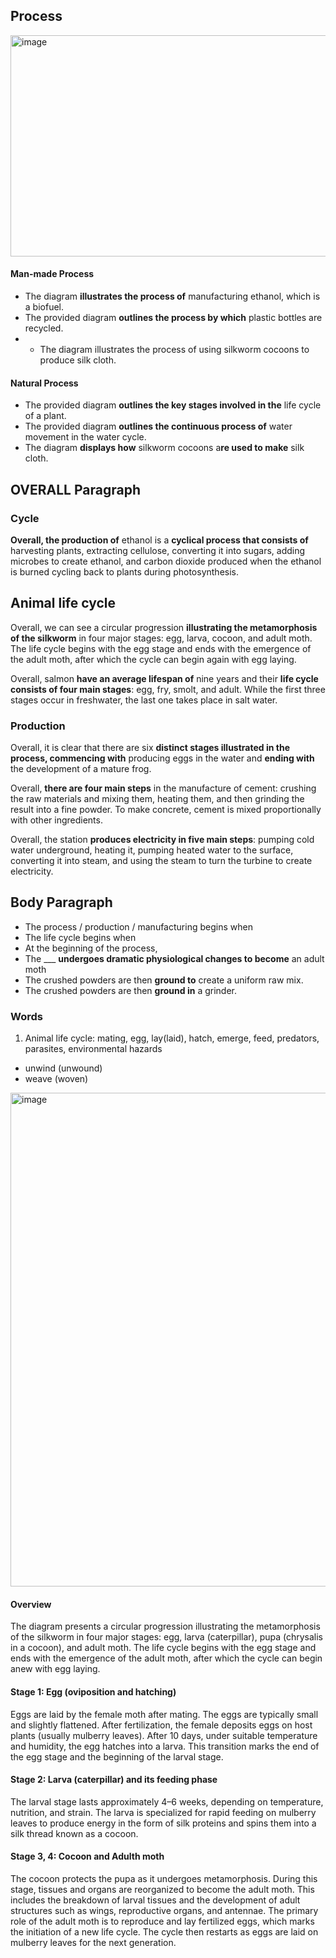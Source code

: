## Process

<img width="1548" height="354" alt="image" src="https://github.com/user-attachments/assets/fa0b3d74-5323-4f96-af1c-9457eed69353" />

#### Man-made Process
- The diagram **illustrates the process of** manufacturing ethanol, which is a biofuel.
- The provided diagram **outlines the process by which** plastic bottles are recycled.
- - The diagram illustrates the process of using silkworm cocoons to produce silk cloth.
#### Natural Process
- The provided diagram **outlines the key stages involved in the** life cycle of a plant.
- The provided diagram **outlines the continuous process of** water movement in the water cycle.
- The diagram **displays how** silkworm cocoons a**re used to make** silk cloth.


## OVERALL Paragraph

### Cycle
**Overall, the production of** ethanol is a **cyclical process that consists of** harvesting plants, extracting cellulose, converting it into sugars, adding microbes to create ethanol, and carbon dioxide produced when the ethanol is burned cycling back to plants during photosynthesis.

## Animal life cycle
Overall, we can see a circular progression **illustrating the metamorphosis of the silkworm** in four major stages: egg, larva, cocoon, and adult moth. The life cycle begins with the egg stage and ends with the emergence of the adult moth, after which the cycle can begin again with egg laying.

Overall, salmon **have an average lifespan of** nine years and their **life cycle consists of four main stages**: egg, fry, smolt, and adult. While the first three stages occur in freshwater, the last one takes place in salt water. 

### Production
Overall, it is clear that there are six **distinct stages illustrated in the process, commencing with** producing eggs in the water and **ending with** the development of a mature frog. 

Overall, **there are four main steps** in the manufacture of cement: crushing the raw materials and mixing them, heating them, and then grinding the result into a fine powder. To make concrete, cement is mixed proportionally with other ingredients.

Overall, the station **produces electricity in five main steps**: pumping cold water underground, heating it, pumping heated water to the surface, converting it into steam, and using the steam to turn the turbine to create electricity.


## Body Paragraph
- The process / production / manufacturing begins when
- The life cycle begins when
- At the beginning of the process,
- The ___ **undergoes dramatic physiological changes to become** an adult moth
- The crushed powders are then **ground to** create a uniform raw mix.
- The crushed powders are then **ground in** a grinder.

### Words

1. Animal life cycle: mating, egg, lay(laid), hatch, emerge, feed, predators, parasites, environmental hazards



- unwind (unwound)
- weave (woven)


<img width="906" height="790" alt="image" src="https://github.com/user-attachments/assets/65167660-06d2-452f-aba2-c856bae9a333" />


#### Overview
The diagram presents a circular progression illustrating the metamorphosis of the silkworm in four major stages: egg, larva (caterpillar), pupa (chrysalis in a cocoon), and adult moth. The life cycle begins with the egg stage and ends with the emergence of the adult moth, after which the cycle can begin anew with egg laying. 

#### Stage 1: Egg (oviposition and hatching)
Eggs are laid by the female moth after mating. The eggs are typically small and slightly flattened. After fertilization, the female deposits eggs on host plants (usually mulberry leaves). After 10 days, under suitable temperature and humidity, the egg hatches into a larva. This transition marks the end of the egg stage and the beginning of the larval stage.

#### Stage 2: Larva (caterpillar) and its feeding phase

The larval stage lasts approximately 4–6 weeks, depending on temperature, nutrition, and strain. The larva is specialized for rapid feeding on mulberry leaves to produce energy in the form of silk proteins and spins them into a silk thread known as a cocoon.


#### Stage 3, 4: Cocoon and Adulth moth

The cocoon protects the pupa as it undergoes metamorphosis. During this stage, tissues and organs are reorganized to become the adult moth. This includes the breakdown of larval tissues and the development of adult structures such as wings, reproductive organs, and antennae. The primary role of the adult moth is to reproduce and lay fertilized eggs, which marks the initiation of a new life cycle. The cycle then restarts as eggs are laid on mulberry leaves for the next generation.


